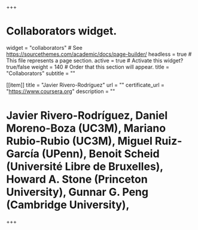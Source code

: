 +++
# Collaborators widget.
widget = "collaborators"  # See https://sourcethemes.com/academic/docs/page-builder/
headless = true  # This file represents a page section.
active = true  # Activate this widget? true/false
weight = 140  # Order that this section will appear.
title = "Collaborators"
subtitle = ""

[[item]]
  title = "Javier Rivero-Rodríguez"
  url = ""
  certificate_url = "https://www.coursera.org"
  description = ""
# Javier Rivero-Rodríguez, Daniel Moreno-Boza (UC3M), Mariano Rubio-Rubio (UC3M), Miguel Ruiz-García (UPenn), Benoit Scheid (Université Libre de Bruxelles), Howard A. Stone (Princeton University), Gunnar G. Peng (Cambridge University),

+++
